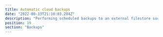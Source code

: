 ```yaml
---
title: Automatic cloud backups
date: "2022-08-13T21:10:03.284Z"
description: "Performing scheduled backups to an external filestore such as those provided by Amazon or Google will improve your elasticity in response to an attack. Remember to follow data storage laws and only backup the necessary data."
position: 19
section: "Backups"
---
```


